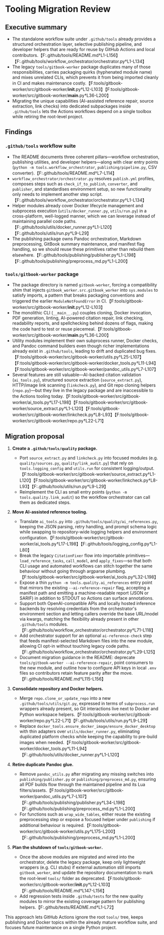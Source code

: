 # Tooling Migration Review

## Executive summary

- The standalone workflow suite under `.github/tools` already provides a structured orchestration layer, selective publishing pipeline, and developer helpers that are ready for reuse by GitHub Actions and local contributors.【F:.github/tools/README.md†L1-L156】【F:.github/tools/workflow_orchestrator/orchestrator.py†L1-L134】
- The legacy `tools/gitbook-worker` package duplicates many of those responsibilities, carries packaging quirks (hyphenated module name) and mixes unrelated CLIs, which prevents it from being imported cleanly in CI and makes maintenance costly.【F:tools/gitbook-worker/src/gitbook-worker/__init__.py†L12-L103】【F:tools/gitbook-worker/src/gitbook-worker/__main__.py†L36-L200】
- Migrating the unique capabilities (AI-assisted reference repair, source extraction, link checks) into dedicated subpackages inside `.github/tools` lets the Actions workflows depend on a single toolbox while retiring the root-level project.

## Findings

### `.github/tools` workflow suite

- The README documents three coherent pillars—workflow orchestration, publishing utilities, and developer helpers—along with clear entry points (`python -m tools.workflow_orchestrator`, `publishing/pipeline.py`, CSV converter).【F:.github/tools/README.md†L7-L114】
- `workflow_orchestrator/orchestrator.py` resolves `publish.yml` profiles, composes steps such as `check_if_to_publish`, `converter`, and `publisher`, and standardises environment setup, so new functionality only needs to implement another step script.【F:.github/tools/workflow_orchestrator/orchestrator.py†L1-L134】
- Helper modules already cover Docker lifecycle management and subprocess execution (`utils/docker_runner.py`, `utils/run.py`) in a cross-platform, well-logged manner, which we can leverage instead of maintaining parallel code paths.【F:.github/tools/utils/docker_runner.py†L1-L120】【F:.github/tools/utils/run.py†L9-L29】
- The publishing package owns Pandoc orchestration, Markdown preprocessing, GitBook summary maintenance, and manifest flag handling, so we should reuse these primitives rather than rebuild them elsewhere.【F:.github/tools/publishing/publisher.py†L1-L198】【F:.github/tools/publishing/preprocess_md.py†L1-L200】

### `tools/gitbook-worker` package

- The package directory is named `gitbook-worker`, forcing a compatibility shim that injects `gitbook_worker.src.gitbook_worker` into `sys.modules` to satisfy imports, a pattern that breaks packaging conventions and triggered the earlier `ModuleNotFoundError` in CI.【F:tools/gitbook-worker/src/gitbook-worker/__init__.py†L12-L103】
- The monolithic CLI (`__main__.py`) couples cloning, Docker invocation, PDF generation, linting, AI-powered citation repair, link checking, readability reports, and spellchecking behind dozens of flags, making the code hard to test or reuse piecemeal.【F:tools/gitbook-worker/src/gitbook-worker/__main__.py†L36-L200】
- Utility modules implement their own subprocess runner, Docker checks, and Pandoc command builders even though richer implementations already exist in `.github/tools`, leading to drift and duplicated bug fixes.【F:tools/gitbook-worker/src/gitbook-worker/utils.py†L25-L107】【F:tools/gitbook-worker/src/gitbook-worker/docker_tools.py†L11-L94】【F:tools/gitbook-worker/src/gitbook-worker/pandoc_utils.py†L7-L107】
- Several features are still valuable—AI-backed citation validation (`ai_tools.py`), structured source extraction (`source_extract.py`), HTTP/image link scanning (`linkcheck.py`), and Git repo cloning helpers (`repo.py`)—but they live in the legacy package and are inaccessible to the Actions tooling today.【F:tools/gitbook-worker/src/gitbook-worker/ai_tools.py†L17-L198】【F:tools/gitbook-worker/src/gitbook-worker/source_extract.py†L1-L120】【F:tools/gitbook-worker/src/gitbook-worker/linkcheck.py†L8-L93】【F:tools/gitbook-worker/src/gitbook-worker/repo.py†L22-L71】

## Migration proposal

1. **Create a `.github/tools/quality` package.**
   - Port `source_extract.py` and `linkcheck.py` into focused modules (e.g. `quality/sources.py`, `quality/link_audit.py`) that rely on `tools.logging_config` and `utils.run` for consistent logging/output.【F:tools/gitbook-worker/src/gitbook-worker/source_extract.py†L1-L120】【F:tools/gitbook-worker/src/gitbook-worker/linkcheck.py†L8-L93】【F:.github/tools/utils/run.py†L9-L29】
   - Reimplement the CLI as small entry points (`python -m tools.quality.link_audit`) so the workflow orchestrator can call them as dedicated steps.

2. **Move AI-assisted reference tooling.**
   - Translate `ai_tools.py` into `.github/tools/quality/ai_references.py`, keeping the JSON parsing, retry handling, and prompt schema logic while swapping to repository-wide logging helpers and environment configuration.【F:tools/gitbook-worker/src/gitbook-worker/ai_tools.py†L17-L198】【F:.github/tools/logging_config.py†L1-L80】
   - Break the legacy `CitationFixer` flow into importable primitives—`load_reference_tasks`, `call_model`, and `apply_fixes`—so that both CLI usage and automated workflows can stitch together the same behaviour without going through argparse plumbing.【F:tools/gitbook-worker/src/gitbook-worker/ai_tools.py†L32-L198】
   - Expose a thin `python -m tools.quality.ai_references` entry point that mirrors the existing `--ai-reference-repair` flag, accepting a manifest path and emitting a machine-readable report (JSON or SARIF) in addition to STDOUT so Actions can surface annotations.
   - Support both OpenAI-compatible APIs and locally hosted inference backends by resolving credentials from the orchestrator's environment section and letting callers override the base URL/model via kwargs, matching the flexibility already present in other `.github/tools` modules.【F:.github/tools/workflow_orchestrator/orchestrator.py†L71-L118】
   - Add orchestrator support for an optional `ai-reference-check` step that feeds manifest-selected Markdown files into the new module, allowing CI opt-in without touching legacy code paths.【F:.github/tools/workflow_orchestrator/orchestrator.py†L29-L125】
   - Document migration guidance in the README: deprecate `tools/gitbook-worker --ai-reference-repair`, point consumers to the new module, and outline how to configure API keys in local `.env` files so contributors retain feature parity after the move.【F:.github/tools/README.md†L115-L156】

3. **Consolidate repository and Docker helpers.**
   - Merge `repo.clone_or_update_repo` into a new `.github/tools/utils/git.py`, expressed in terms of `subprocess.run` wrappers already present, so Git interactions live next to Docker and Python workspace helpers.【F:tools/gitbook-worker/src/gitbook-worker/repo.py†L22-L71】【F:.github/tools/utils/run.py†L9-L29】
   - Replace `docker_tools.ensure_docker_image/ensure_docker_desktop` with thin adapters over `utils/docker_runner.py`, eliminating duplicated platform checks while keeping the capability to pre-build images when needed.【F:tools/gitbook-worker/src/gitbook-worker/docker_tools.py†L11-L94】【F:.github/tools/utils/docker_runner.py†L1-L120】

4. **Retire duplicate Pandoc glue.**
   - Remove `pandoc_utils.py` after migrating any missing switches into `publishing/publisher.py` or `publishing/preprocess_md.py`, ensuring all PDF builds flow through the maintained pipeline and its Lua filters/assets.【F:tools/gitbook-worker/src/gitbook-worker/pandoc_utils.py†L7-L107】【F:.github/tools/publishing/publisher.py†L34-L198】【F:.github/tools/publishing/preprocess_md.py†L1-L200】
   - For functions such as `wrap_wide_tables`, either reuse the existing preprocessing step or expose a focused helper under `publishing` if additional behaviour is required.【F:tools/gitbook-worker/src/gitbook-worker/utils.py†L175-L200】【F:.github/tools/publishing/preprocess_md.py†L1-L200】

5. **Plan the shutdown of `tools/gitbook-worker`.**
   - Once the above modules are migrated and wired into the orchestrator, delete the legacy package, keep only lightweight wrappers (e.g. CLI stubs) if external automation still imports `gitbook_worker`, and update the repository documentation to mark the root-level `tools/` folder as deprecated.【F:tools/gitbook-worker/src/gitbook-worker/__init__.py†L12-L103】【F:.github/tools/README.md†L147-L156】
   - Add regression tests inside `.github/tests` for the new quality modules to mirror the existing coverage pattern for publishing helpers.【F:.github/tests/README.md†L1-L72】

This approach lets GitHub Actions ignore the root `tools/` tree, keeps publishing and Docker topics within the already mature workflow suite, and focuses future maintenance on a single Python project.

